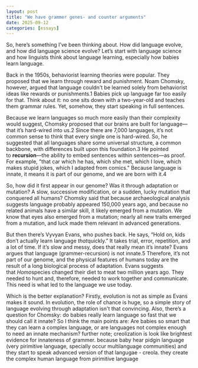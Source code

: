 ```yaml
---
layout: post
title: "We have grammer genes- and counter arguments"
date: 2025-09-12
categories: [essays]
---
```


So, here’s something I’ve been thinking about. How did language evolve, and how did language science evolve? Let’s start with language science and how linguists think about language learning, especially how babies learn language.

Back in the 1950s, behaviorist learning theories were popular. They proposed that we learn through reward and punishment. Noam Chomsky, however, argued that language couldn't be learned solely from behaviorist ideas like rewards or punishments.1 Babies pick up language far too easily for that. Think about it: no one sits down with a two-year-old and teaches them grammar rules. Yet, somehow, they start speaking in full sentences.

Because we learn languages so much more easily than their complexity would suggest, Chomsky proposed that our brains are built for language—that it’s hard-wired into us.2 Since there are 7,000 languages, it’s not common sense to think that every single one is hard-wired. So, he suggested that all languages share some universal structure, a common backbone, with differences built upon this foundation.3 He pointed to **recursion**—the ability to embed sentences within sentences—as proof. For example, "that car which he has, which she met, which I love, which makes stupid jokes, which I adapted from comics." Because language is innate, it means it is part of our genome, and we are born with it.4

So, how did it first appear in our genome? Was it through adaptation or mutation? A slow, successive modification, or a sudden, lucky mutation that conquered all humans? Chomsky said that because archaeological analysis suggests language probably appeared 150,000 years ago, and because no related animals have a similar skill, it likely emerged from a mutation. We know that eyes also emerged from a mutation; nearly all new traits emerged from a mutation, and luck made them relevant in advanced generations.

But then there’s Vyvyan Evans, who pushes back. He says, “Hold on, kids don’t actually learn language *that*quickly.” It takes trial, error, repetition, and a lot of time. If it’s slow and messy, does that really mean it’s innate? Evans argues that language (grammer-recursion) is not innate.5 Therefore, it’s not part of our genome, and the physical features of humans today are the result of a long biological process of adaptation. Evans suggests that *Homo*species changed their diet to meat two million years ago. They needed to hunt and, therefore, needed to work together and communicate. This need is what led to the language we use today.

Which is the better explanation? Firstly, evolution is not as simple as Evans makes it sound. In evolution, the role of chance is huge, so a simple story of language evolving through adaptation isn't that convincing. Also, there’s a question for Chomsky: do babies really learn language so fast that we should call it innate? So I think the main points are: Are babies so smart that they can learn a complex language, or are languages not complex enough to need an innate mechanism? 
further note; creolization is look like brightest evidence for innateness of grammer. because baby hear pidgin language (very pirimitive language, specially occur multilanguage communities) and they start to speak advanced version of that langugae - creola. they create the complex human language from pirimitive language
